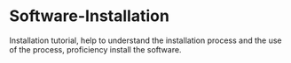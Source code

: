 # Software-Installation
Installation tutorial, help to understand the installation process and the use of the process, proficiency install the software.
